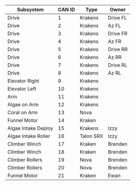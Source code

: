 | Subsystem            | CAN ID | Type        | Owner  |
|----------------------|--------|--------------|--------|
| Drive                 | 1      | Krakens       | Drive FL |
| Drive                 | 2      | Krakens       | Az FL    |
| Drive                 | 3      | Krakens       | Drive FR |
| Drive                 | 4      | Krakens       | Az FR    |
| Drive                 | 5      | Krakens       | Drive RR |
| Drive                 | 6      | Krakens       | Az RR    |
| Drive                 | 7      | Krakens       | Drive RL |
| Drive                 | 8      | Krakens       | Az RL    |
| Elevator Right        | 9      | Krakens       |          |
| Elevator Left         | 10     | Krakens       |          |
| Arm                   | 11     | Krakens       |          |
| Algae on Arm          | 12     | Krakens       |          |
| Coral on Arm          | 13     | Nova          |          |
| Funnel Motor          | 14     | Kraken        |          |
| Algae Intake Deploy   | 15     | Krakens       | Izzy     |
| Algae Intake Roller   | 16     | Talon SRX     | Izzy     |
| Climber Winch         | 17     | Kraken        | Brenden  |
| Climber Winch         | 18     | Kraken        | Brenden  |
| Climber Rollers       | 19     | Nova          | Brenden  |
| Climber Rollers       | 20     | Nova          | Brenden  |
| Funnel Motor          | 21     | Kraken        | Ewan     |
